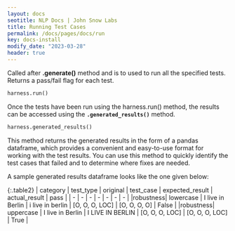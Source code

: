 ```yaml
---
layout: docs
seotitle: NLP Docs | John Snow Labs
title: Running Test Cases
permalink: /docs/pages/docs/run
key: docs-install
modify_date: "2023-03-28"
header: true
---
```


<div class="main-docs" markdown="1"><div class="h3-box" markdown="1">

Called after **.generate()** method and is to used to run all the specified tests. Returns a pass/fail flag for each test.

```python 
harness.run()
```

Once the tests have been run using the harness.run() method, the results can be accessed using the **`.generated_results()`** method. 
```python 
harness.generated_results()
```
This method returns the generated results in the form of a pandas dataframe, which provides a convenient and easy-to-use format for working with the test results. You can use this method to quickly identify the test cases that failed and to determine where fixes are needed.

 A sample generated results dataframe looks like the one given below:

{:.table2}
| category  | test_type |  original | test_case | expected_result |  actual_result | pass |
| - | - | - | - | - | - | - |
|robustness| lowercase | I live in Berlin | i live in berlin | [O, O, O, LOC] | [O, O, O, O] | False |
|robustness| uppercase | I live in Berlin | I LIVE IN BERLIN | [O, O, O, LOC] | [O, O, O, LOC] | True |

</div></div>
